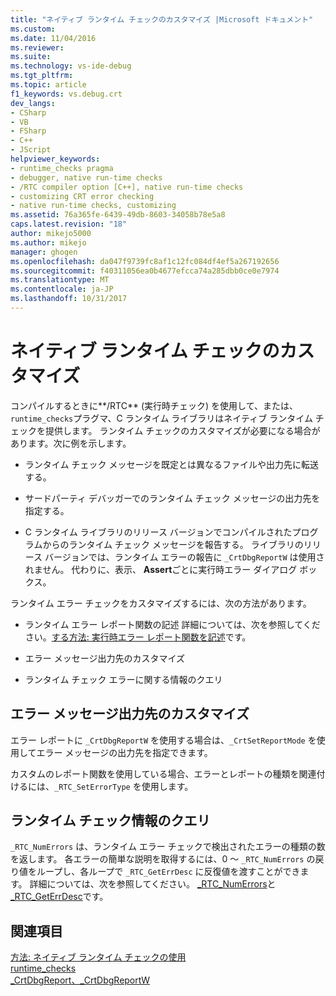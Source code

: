 ```yaml
---
title: "ネイティブ ランタイム チェックのカスタマイズ |Microsoft ドキュメント"
ms.custom: 
ms.date: 11/04/2016
ms.reviewer: 
ms.suite: 
ms.technology: vs-ide-debug
ms.tgt_pltfrm: 
ms.topic: article
f1_keywords: vs.debug.crt
dev_langs:
- CSharp
- VB
- FSharp
- C++
- JScript
helpviewer_keywords:
- runtime_checks pragma
- debugger, native run-time checks
- /RTC compiler option [C++], native run-time checks
- customizing CRT error checking
- native run-time checks, customizing
ms.assetid: 76a365fe-6439-49db-8603-34058b78e5a8
caps.latest.revision: "18"
author: mikejo5000
ms.author: mikejo
manager: ghogen
ms.openlocfilehash: da047f9739fc8af1c12fc084df4ef5a267192656
ms.sourcegitcommit: f40311056ea0b4677efcca74a285dbb0ce0e7974
ms.translationtype: MT
ms.contentlocale: ja-JP
ms.lasthandoff: 10/31/2017
---
```

# <a name="native-run-time-checks-customization"></a>ネイティブ ランタイム チェックのカスタマイズ
コンパイルするときに**/RTC** (実行時チェック) を使用して、または、`runtime_checks`プラグマ、C ランタイム ライブラリはネイティブ ランタイム チェックを提供します。 ランタイム チェックのカスタマイズが必要になる場合があります。次に例を示します。  
  
-   ランタイム チェック メッセージを既定とは異なるファイルや出力先に転送する。  
  
-   サードパーティ デバッガーでのランタイム チェック メッセージの出力先を指定する。  
  
-   C ランタイム ライブラリのリリース バージョンでコンパイルされたプログラムからのランタイム チェック メッセージを報告する。 ライブラリのリリース バージョンでは、ランタイム エラーの報告に `_CrtDbgReportW` は使用されません。 代わりに、表示、 **Assert**ごとに実行時エラー ダイアログ ボックス。  
  
 ランタイム エラー チェックをカスタマイズするには、次の方法があります。  
  
-   ランタイム エラー レポート関数の記述 詳細については、次を参照してください。[する方法: 実行時エラー レポート関数を記述](../debugger/how-to-write-a-run-time-error-reporting-function.md)です。  
  
-   エラー メッセージ出力先のカスタマイズ  
  
-   ランタイム チェック エラーに関する情報のクエリ  
  
## <a name="customize-the-error-message-destination"></a>エラー メッセージ出力先のカスタマイズ  
 エラー レポートに `_CrtDbgReportW` を使用する場合は、`_CrtSetReportMode` を使用してエラー メッセージの出力先を指定できます。  
  
 カスタムのレポート関数を使用している場合、エラーとレポートの種類を関連付けるには、`_RTC_SetErrorType` を使用します。  
  
## <a name="query-for-information-about-run-time-checks"></a>ランタイム チェック情報のクエリ  
 `_RTC_NumErrors` は、ランタイム エラー チェックで検出されたエラーの種類の数を返します。 各エラーの簡単な説明を取得するには、0 ～ `_RTC_NumErrors` の戻り値をループし、各ループで `_RTC_GetErrDesc` に反復値を渡すことができます。 詳細については、次を参照してください。 [_RTC_NumErrors](/cpp/c-runtime-library/reference/rtc-numerrors)と[_RTC_GetErrDesc](/cpp/c-runtime-library/reference/rtc-geterrdesc)です。  
  
## <a name="see-also"></a>関連項目  
 [方法: ネイティブ ランタイム チェックの使用](../debugger/how-to-use-native-run-time-checks.md)   
 [runtime_checks](/cpp/preprocessor/runtime-checks)   
 [_CrtDbgReport、_CrtDbgReportW](/cpp/c-runtime-library/reference/crtdbgreport-crtdbgreportw)